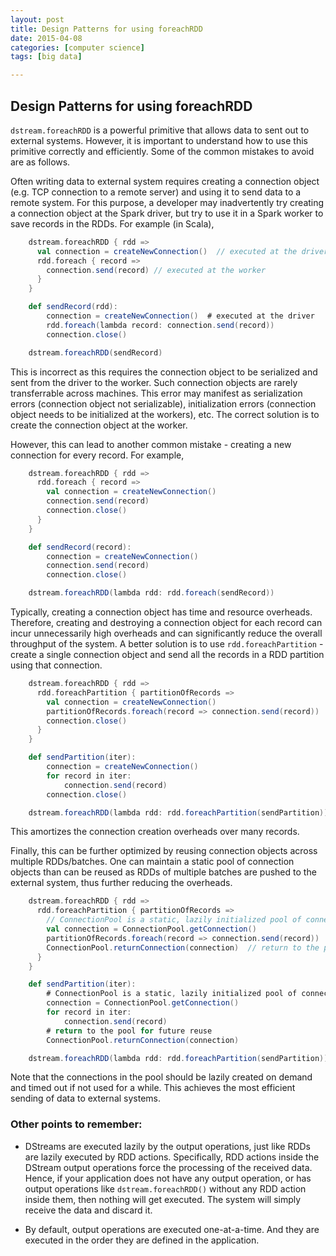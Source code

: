 ```yaml
---
layout: post
title: Design Patterns for using foreachRDD
date: 2015-04-08
categories: [computer science]
tags: [big data]

---
```


## Design Patterns for using foreachRDD 

`dstream.foreachRDD` is a powerful primitive that allows data to sent
out to external systems. However, it is important to understand how to
use this primitive correctly and efficiently. Some of the common
mistakes to avoid are as follows.

Often writing data to external system requires creating a connection
object (e.g. TCP connection to a remote server) and using it to send
data to a remote system. For this purpose, a developer may inadvertently
try creating a connection object at the Spark driver, but try to use it
in a Spark worker to save records in the RDDs. For example (in Scala),

```scala
    dstream.foreachRDD { rdd =>
      val connection = createNewConnection()  // executed at the driver
      rdd.foreach { record =>
        connection.send(record) // executed at the worker
      }
    }

    def sendRecord(rdd):
        connection = createNewConnection()  # executed at the driver
        rdd.foreach(lambda record: connection.send(record))
        connection.close()

    dstream.foreachRDD(sendRecord)
```

This is incorrect as this requires the connection object to be
serialized and sent from the driver to the worker. Such connection
objects are rarely transferrable across machines. This error may
manifest as serialization errors (connection object not serializable),
initialization errors (connection object needs to be initialized at the
workers), etc. The correct solution is to create the connection object
at the worker.

However, this can lead to another common mistake - creating a new
connection for every record. For example,

```scala
    dstream.foreachRDD { rdd =>
      rdd.foreach { record =>
        val connection = createNewConnection()
        connection.send(record)
        connection.close()
      }
    }

    def sendRecord(record):
        connection = createNewConnection()
        connection.send(record)
        connection.close()

    dstream.foreachRDD(lambda rdd: rdd.foreach(sendRecord))
```

Typically, creating a connection object has time and resource overheads.
Therefore, creating and destroying a connection object for each record
can incur unnecessarily high overheads and can significantly reduce the
overall throughput of the system. A better solution is to use
`rdd.foreachPartition` - create a single connection object and send all
the records in a RDD partition using that connection.

```scala
    dstream.foreachRDD { rdd =>
      rdd.foreachPartition { partitionOfRecords =>
        val connection = createNewConnection()
        partitionOfRecords.foreach(record => connection.send(record))
        connection.close()
      }
    }

    def sendPartition(iter):
        connection = createNewConnection()
        for record in iter:
            connection.send(record)
        connection.close()

    dstream.foreachRDD(lambda rdd: rdd.foreachPartition(sendPartition))
```

This amortizes the connection creation overheads over many records.

Finally, this can be further optimized by reusing connection objects
across multiple RDDs/batches. One can maintain a static pool of
connection objects than can be reused as RDDs of multiple batches are
pushed to the external system, thus further reducing the overheads.

```scala
    dstream.foreachRDD { rdd =>
      rdd.foreachPartition { partitionOfRecords =>
        // ConnectionPool is a static, lazily initialized pool of connections
        val connection = ConnectionPool.getConnection()
        partitionOfRecords.foreach(record => connection.send(record))
        ConnectionPool.returnConnection(connection)  // return to the pool for future reuse
      }
    }

    def sendPartition(iter):
        # ConnectionPool is a static, lazily initialized pool of connections
        connection = ConnectionPool.getConnection()
        for record in iter:
            connection.send(record)
        # return to the pool for future reuse
        ConnectionPool.returnConnection(connection)

    dstream.foreachRDD(lambda rdd: rdd.foreachPartition(sendPartition))
```

Note that the connections in the pool should be lazily created on demand
and timed out if not used for a while. This achieves the most efficient
sending of data to external systems.

### Other points to remember: 

-   DStreams are executed lazily by the output operations, just like
    RDDs are lazily executed by RDD actions. Specifically, RDD actions
    inside the DStream output operations force the processing of the
    received data. Hence, if your application does not have any output
    operation, or has output operations like `dstream.foreachRDD()`
    without any RDD action inside them, then nothing will get executed.
    The system will simply receive the data and discard it.

-   By default, output operations are executed one-at-a-time. And they
    are executed in the order they are defined in the application.
